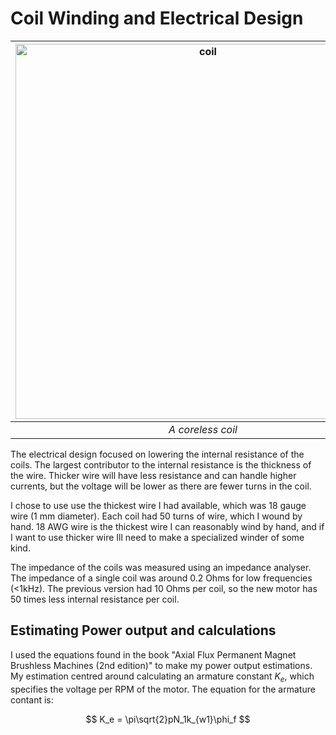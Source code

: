 # Coil Winding and Electrical Design

|<img width="600" height="600" alt="coil" src="https://github.com/user-attachments/assets/5f0fc5c2-65ef-4652-a312-34c36b6c230f" />|
|:--:| 
| *A coreless coil* |

The electrical design focused on lowering the internal resistance of the coils. The largest contributor to the internal resistance is the thickness of the wire. Thicker wire will have less resistance and can handle higher currents, but the voltage will be lower as there are fewer turns in the coil. 

I chose to use use the thickest wire I had available, which was 18 gauge wire (1 mm diameter). Each coil had 50 turns of wire, which I wound by hand. 18 AWG wire is the thickest wire I can reasonably wind by hand, and if I want to use thicker wire Ill need to make a specialized winder of some kind. 

The impedance of the coils was measured using an impedance analyser. The impedance of a single coil was around 0.2 Ohms for low frequencies (<1kHz). The previous version had 10 Ohms per coil, so the new motor has 50 times less internal resistance per coil.

## Estimating Power output and calculations

I used the equations found in the book "Axial Flux Permanent Magnet Brushless Machines (2nd edition)" to make my power output estimations. My estimation centred around calculating an armature constant $K_e$, which specifies the voltage per RPM of the motor. The equation for the armature contant is: 

$$
K_e = \pi\sqrt{2}pN_1k_{w1}\phi_f
$$
